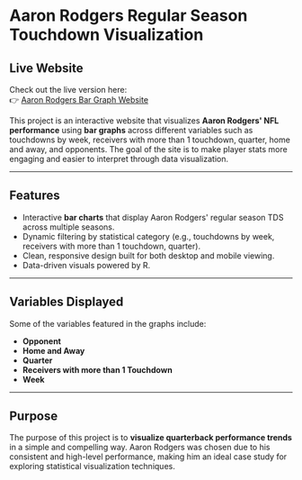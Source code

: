# Aaron Rodgers Regular Season Touchdown Visualization

##  Live Website

Check out the live version here:  
👉 [Aaron Rodgers Bar Graph Website](https://sebastian-gamboa-4105.shinyapps.io/AaronRodgersTDS/)

This project is an interactive website that visualizes **Aaron Rodgers' NFL performance** using **bar graphs** across different variables such as touchdowns by week, receivers with more than 1 touchdown,  quarter, home and away, and opponents. The goal of the site is to make player stats more engaging and easier to interpret through data visualization.

---

## Features

- Interactive **bar charts** that display Aaron Rodgers' regular season TDS across multiple seasons.
- Dynamic filtering by statistical category (e.g., touchdowns by week, receivers with more than 1 touchdown,  quarter).
- Clean, responsive design built for both desktop and mobile viewing.
- Data-driven visuals powered by R.

---

## Variables Displayed

Some of the variables featured in the graphs include:
- **Opponent**
- **Home and Away**
- **Quarter**
- **Receivers with more than 1 Touchdown**
- **Week**

---

## Purpose

The purpose of this project is to **visualize quarterback performance trends** in a simple and compelling way. Aaron Rodgers was chosen due to his consistent and high-level performance, making him an ideal case study for exploring statistical visualization techniques.


